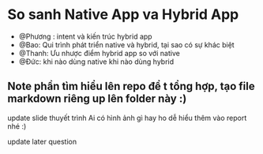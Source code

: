 # So sanh Native App va Hybrid App 

* @Phương : intent và kiến trúc hybrid app 
* @Bao: Qui trình phát triển native và hybrid, tại sao có sự khác biệt 
* @Thanh: Ưu nhược điểm hybrid app so với native 
* @Đức: khi nào dùng native khi nào dùng hybrid  

## Note phần tìm hiểu lên repo để t tổng hợp, tạo file markdown riêng up lên folder này :) 
update slide thuyết trình
Ai có hình ảnh gì hay ho dễ hiểu thêm vào report nhé :)
 
update later question  
